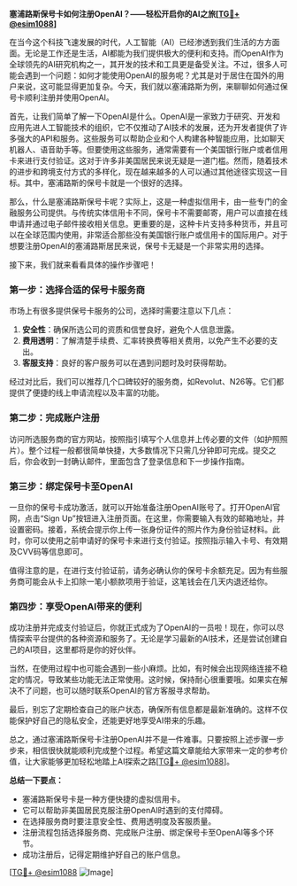 **塞浦路斯保号卡如何注册OpenAI？——轻松开启你的AI之旅[[TG💪+ @esim1088](https://t.me/s/esim1088)]**

在当今这个科技飞速发展的时代，人工智能（AI）已经渗透到我们生活的方方面面。无论是工作还是生活，AI都能为我们提供极大的便利和支持。而OpenAI作为全球领先的AI研究机构之一，其开发的技术和工具更是备受关注。不过，很多人可能会遇到一个问题：如何才能使用OpenAI的服务呢？尤其是对于居住在国外的用户来说，这可能显得更加复杂。今天，我们就以塞浦路斯为例，来聊聊如何通过保号卡顺利注册并使用OpenAI。

首先，让我们简单了解一下OpenAI是什么。OpenAI是一家致力于研究、开发和应用先进人工智能技术的组织，它不仅推动了AI技术的发展，还为开发者提供了许多强大的API和服务。这些服务可以帮助企业和个人构建各种智能应用，比如聊天机器人、语音助手等。但要使用这些服务，通常需要有一个美国银行账户或者信用卡来进行支付验证。这对于许多非美国居民来说无疑是一道门槛。然而，随着技术的进步和跨境支付方式的多样化，现在越来越多的人可以通过其他途径实现这一目标。其中，塞浦路斯的保号卡就是一个很好的选择。

那么，什么是塞浦路斯保号卡呢？实际上，这是一种虚拟信用卡，由一些专门的金融服务公司提供。与传统实体信用卡不同，保号卡不需要邮寄，用户可以直接在线申请并通过电子邮件接收相关信息。更重要的是，这种卡片支持多种货币，并且可以在全球范围内使用，非常适合那些没有美国银行账户或信用卡的国际用户。对于想要注册OpenAI的塞浦路斯居民来说，保号卡无疑是一个非常实用的选择。

接下来，我们就来看看具体的操作步骤吧！

### 第一步：选择合适的保号卡服务商

市场上有很多提供保号卡服务的公司，选择时需要注意以下几点：

1. **安全性**：确保所选公司的资质和信誉良好，避免个人信息泄露。
2. **费用透明**：了解清楚手续费、汇率转换费等相关费用，以免产生不必要的支出。
3. **客服支持**：良好的客户服务可以在遇到问题时及时获得帮助。

经过对比后，我们可以推荐几个口碑较好的服务商，如Revolut、N26等。它们都提供了便捷的线上申请流程以及丰富的功能。

### 第二步：完成账户注册

访问所选服务商的官方网站，按照指引填写个人信息并上传必要的文件（如护照照片）。整个过程一般都很简单快捷，大多数情况下只需几分钟即可完成。提交之后，你会收到一封确认邮件，里面包含了登录信息和下一步操作指南。

### 第三步：绑定保号卡至OpenAI

一旦你的保号卡成功激活，就可以开始准备注册OpenAI账号了。打开OpenAI官网，点击“Sign Up”按钮进入注册页面。在这里，你需要输入有效的邮箱地址，并设置密码。接着，系统会提示你上传一张身份证件的照片作为身份验证材料。此时，你可以使用之前申请好的保号卡来进行支付验证。按照指示输入卡号、有效期及CVV码等信息即可。

值得注意的是，在进行支付验证前，请务必确认你的保号卡余额充足。因为有些服务商可能会从卡上扣除一笔小额款项用于验证，这笔钱会在几天内退还给你。

### 第四步：享受OpenAI带来的便利

成功注册并完成支付验证后，你就正式成为了OpenAI的一员啦！现在，你可以尽情探索平台提供的各种资源和服务了。无论是学习最新的AI技术，还是尝试创建自己的AI项目，这里都将是你的好伙伴。

当然，在使用过程中也可能会遇到一些小麻烦。比如，有时候会出现网络连接不稳定的情况，导致某些功能无法正常使用。这时候，保持耐心很重要哦。如果实在解决不了问题，也可以随时联系OpenAI的官方客服寻求帮助。

最后，别忘了定期检查自己的账户状态，确保所有信息都是最新准确的。这样不仅能保护好自己的隐私安全，还能更好地享受AI带来的乐趣。

总之，通过塞浦路斯保号卡注册OpenAI并不是一件难事。只要按照上述步骤一步步来，相信很快就能顺利完成整个过程。希望这篇文章能给大家带来一定的参考价值，让大家能够更加轻松地踏上AI探索之路[[TG💪+ @esim1088](https://t.me/s/esim1088)]。

**总结一下要点：**
- 塞浦路斯保号卡是一种方便快捷的虚拟信用卡。
- 它可以帮助非美国居民克服注册OpenAI时遇到的支付障碍。
- 在选择服务商时要注意安全性、费用透明度及客服质量。
- 注册流程包括选择服务商、完成账户注册、绑定保号卡至OpenAI等多个环节。
- 成功注册后，记得定期维护好自己的账户信息。

[[TG💪+ @esim1088](https://t.me/s/esim1088) ![Image](https://i.postimg.cc/4NQfJmqS/Snipaste-2025-05-13-00-14-12.png)]